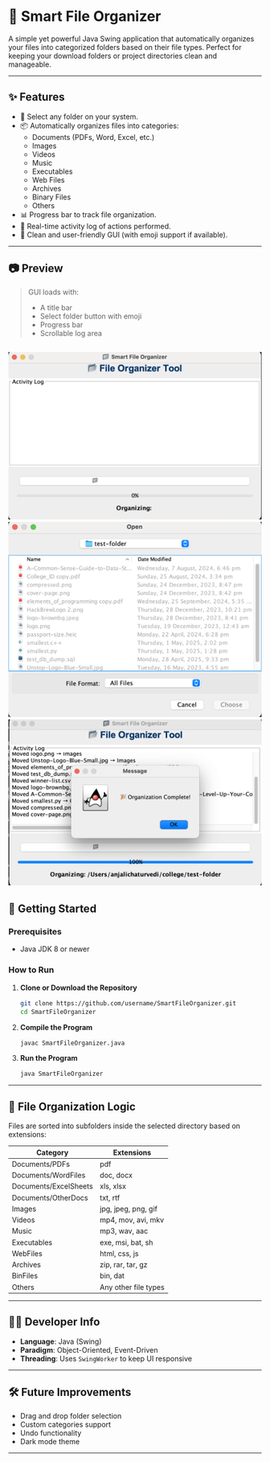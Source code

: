 # 📁 Smart File Organizer

A simple yet powerful Java Swing application that automatically organizes your files into categorized folders based on their file types. Perfect for keeping your download folders or project directories clean and manageable.

---

## ✨ Features

- 📂 Select any folder on your system.
- 📦 Automatically organizes files into categories:
  - Documents (PDFs, Word, Excel, etc.)
  - Images
  - Videos
  - Music
  - Executables
  - Web Files
  - Archives
  - Binary Files
  - Others
- 📊 Progress bar to track file organization.
- 📝 Real-time activity log of actions performed.
- 🎨 Clean and user-friendly GUI (with emoji support if available).

---

## 📷 Preview

> GUI loads with:
> - A title bar
> - Select folder button with emoji
> - Progress bar
> - Scrollable log area

![alt text](output-img/image.png)
![alt text](output-img/image-1.png)
![alt text](output-img/image-2.png)
---

## 🚀 Getting Started

### Prerequisites

- Java JDK 8 or newer

### How to Run

1. **Clone or Download the Repository**

    ```bash
    git clone https://github.com/username/SmartFileOrganizer.git
    cd SmartFileOrganizer
    ```

2. **Compile the Program**

    ```bash
    javac SmartFileOrganizer.java
    ```

3. **Run the Program**

    ```bash
    java SmartFileOrganizer
    ```

---

## 📁 File Organization Logic

Files are sorted into subfolders inside the selected directory based on extensions:

| Category             | Extensions                                  |
|----------------------|----------------------------------------------|
| Documents/PDFs       | pdf                                          |
| Documents/WordFiles  | doc, docx                                    |
| Documents/ExcelSheets| xls, xlsx                                    |
| Documents/OtherDocs  | txt, rtf                                     |
| Images               | jpg, jpeg, png, gif                          |
| Videos               | mp4, mov, avi, mkv                           |
| Music                | mp3, wav, aac                                |
| Executables          | exe, msi, bat, sh                            |
| WebFiles             | html, css, js                                |
| Archives             | zip, rar, tar, gz                            |
| BinFiles             | bin, dat                                     |
| Others               | Any other file types                         |

---

## 🧑‍💻 Developer Info

- **Language**: Java (Swing)
- **Paradigm**: Object-Oriented, Event-Driven
- **Threading**: Uses `SwingWorker` to keep UI responsive

---

## 🛠️ Future Improvements

- Drag and drop folder selection
- Custom categories support
- Undo functionality
- Dark mode theme

---